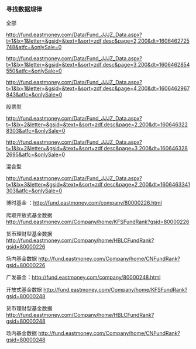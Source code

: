 
### 寻找数据规律
全部

http://fund.eastmoney.com/Data/Fund_JJJZ_Data.aspx?t=1&lx=1&letter=&gsid=&text=&sort=zdf,desc&page=2,200&dt=1606462725748&atfc=&onlySale=0

http://fund.eastmoney.com/Data/Fund_JJJZ_Data.aspx?t=1&lx=1&letter=&gsid=&text=&sort=zdf,desc&page=3,200&dt=1606462854550&atfc=&onlySale=0

http://fund.eastmoney.com/Data/Fund_JJJZ_Data.aspx?t=1&lx=1&letter=&gsid=&text=&sort=zdf,desc&page=4,200&dt=1606462967843&atfc=&onlySale=0



股票型

http://fund.eastmoney.com/Data/Fund_JJJZ_Data.aspx?t=1&lx=2&letter=&gsid=&text=&sort=zdf,desc&page=2,200&dt=1606463228303&atfc=&onlySale=0

http://fund.eastmoney.com/Data/Fund_JJJZ_Data.aspx?t=1&lx=2&letter=&gsid=&text=&sort=zdf,desc&page=3,200&dt=1606463282695&atfc=&onlySale=0



混合型

http://fund.eastmoney.com/Data/Fund_JJJZ_Data.aspx?t=1&lx=3&letter=&gsid=&text=&sort=zdf,desc&page=2,200&dt=1606463341303&atfc=&onlySale=0



博时基金 ：http://fund.eastmoney.com/company/80000226.html

爬取开放式基金数据 http://fund.eastmoney.com/Company/home/KFSFundRank?gsid=80000226

货币理财型基金数据 http://fund.eastmoney.com/Company/home/HBLCFundRank?gsid=80000226

场内基金数据 http://fund.eastmoney.com/Company/home/CNFundRank?gsid=80000226


广发基金：http://fund.eastmoney.com/company/80000248.html

开放式基金数据 http://fund.eastmoney.com/Company/home/KFSFundRank?gsid=80000248

货币理财型基金数据 http://fund.eastmoney.com/Company/home/HBLCFundRank?gsid=80000248

场内基金数据 http://fund.eastmoney.com/Company/home/CNFundRank?gsid=80000248











